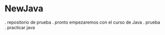 # NewJava

. repositorio de prueba
. pronto empezaremos con el curso de Java
. prueba
. practicar java
